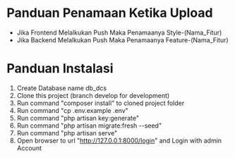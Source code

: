 # Panduan Penamaan Ketika Upload
- Jika Frontend Melalkukan Push Maka Penamaanya Style-(Nama_Fitur)
- Jika Backend Melalkukan Push Maka Penamaanya Feature-(Nama_Fitur)

# Panduan Instalasi
1. Create Database name db_dcs
2. Clone this project (branch develop for development)
3. Run command "composer install" to cloned project folder
4. Run command "cp .env.example .env"
5. Run command "php artisan key:generate"
6. Run command "php artisan migrate:fresh --seed"
7. Run command "php artisan serve"
8. Open browser to url "http://127.0.0.1:8000/login" and Login with admin Account

